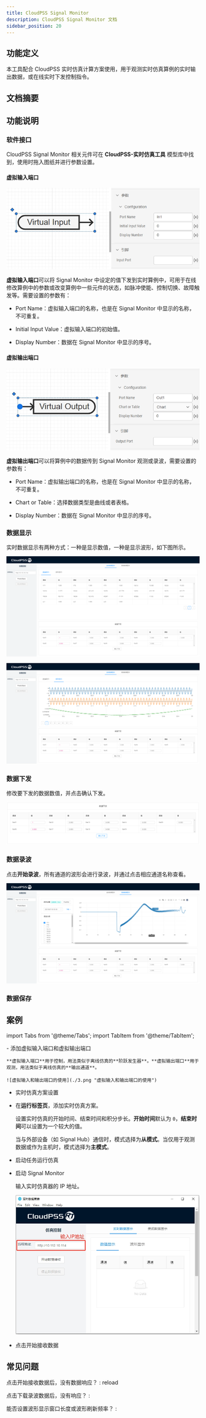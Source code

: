 ```yaml
---
title: CloudPSS Signal Monitor
description: CloudPSS Signal Monitor 文档
sidebar_position: 20
---
```


## 功能定义
本工具配合 CloudPSS 实时仿真计算方案使用，用于观测实时仿真算例的实时输出数据，或在线实时下发控制指令。

## 文档摘要


## 功能说明

### 软件接口  

CloudPSS Signal Monitor 相关元件可在 **CloudPSS-实时仿真工具** 模型库中找到，使用时拖入图纸并进行参数设置。

#### 虚拟输入端口

![虚拟输入端口](./1.png "虚拟输入端口")   

**虚拟输入端口**可以将 Signal Monitor 中设定的值下发到实时算例中，可用于在线修改算例中的参数或改变算例中一些元件的状态，如脉冲使能、控制切换、故障触发等。需要设置的参数有：  

- Port Name：虚拟输入端口的名称，也是在 Signal Monitor 中显示的名称，不可重复。  

- Initial Input Value：虚拟输入端口的初始值。  
- Display Number：数据在 Signal Monitor 中显示的序号。  

#### 虚拟输出端口  

![虚拟输出端口](./2.png "虚拟输出端口")   

**虚拟输出端口**可以将算例中的数据传到 Signal Monitor 观测或录波，需要设置的参数有：  

- Port Name：虚拟输出端口的名称，也是在 Signal Monitor 中显示的名称，不可重复。  

- Chart or Table：选择数据类型是曲线或者表格。  
- Display Number：数据在 Signal Monitor 中显示的序号。  

### 数据显示
实时数据显示有两种方式：一种是显示数值，一种是显示波形，如下图所示。  

![实时仿真数据数值显示](./5.png "实时仿真数据数值显示")   

![实时仿真数据波形显示](./6.png "实时仿真数据波形显示")   

### 数据下发
修改要下发的数据数值，并点击确认下发。  

![实时仿真数据下发](./7.png "实时仿真数据下发")   

### 数据录波
点击**开始录波**，所有通道的波形会进行录波，并通过点击相应通道名称查看。

![实时仿真数据录波](./8.png "实时仿真数据录波")   

### 数据保存


## 案例

import Tabs from '@theme/Tabs';
import TabItem from '@theme/TabItem';

<Tabs>
<TabItem value="case1" label="使用 Signal Monitor 观测实时仿真数据">
- 添加虚拟输入端口和虚拟输出端口
  
    **虚拟输入端口**用于控制，用法类似于离线仿真的**阶跃发生器**。**虚拟输出端口**用于观测，用法类似于离线仿真的**输出通道**。  

    ![虚拟输入和输出端口的使用](./3.png "虚拟输入和输出端口的使用")   

- 实时仿真方案设置
- 
    在**运行标签页**，添加实时仿真方案。  

    设置实时仿真的开始时间、结束时间和积分步长。**开始时间**默认为 `0`，**结束时间**可以设置为一个较大的值。  

    当与外部设备（如 Signal Hub）通信时，模式选择为**从模式**。当仅用于观测数据或作为主机时，模式选择为**主模式**。  

- 启动任务运行仿真
  
- 启动 Signal Monitor
    
    输入实时仿真器的 IP 地址。  

    ![运行 Siganl Monitor 并输入 IP 地址](./4.png "运行 Siganl Monitor 并输入 IP 地址")   

- 点击开始接收数据

</TabItem>
</Tabs>

## 常见问题
点击开始接收数据后，没有数据响应？
:   reload

点击下载录波数据后，没有响应？
:   

能否设置波形显示窗口长度或波形刷新频率？
:   